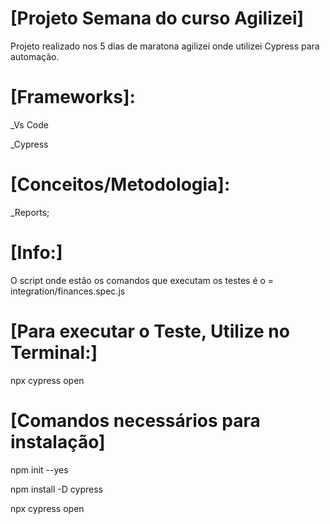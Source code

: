 
# [Projeto Semana do curso Agilizei]
Projeto realizado nos 5 dias de maratona agilizei onde utilizei Cypress para automação.


# [Frameworks]:
_Vs Code

_Cypress


# [Conceitos/Metodologia]:

_Reports;



# [Info:]
O script onde estão os comandos que executam os testes é o = integration/finances.spec.js


# [Para executar o Teste, Utilize no Terminal:]
npx cypress open





# [Comandos necessários para instalação]

npm init --yes

npm install -D cypress

npx cypress open





